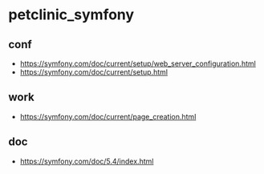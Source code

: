 # petclinic_symfony

## conf
* https://symfony.com/doc/current/setup/web_server_configuration.html
* https://symfony.com/doc/current/setup.html

## work
* https://symfony.com/doc/current/page_creation.html

## doc
* https://symfony.com/doc/5.4/index.html
